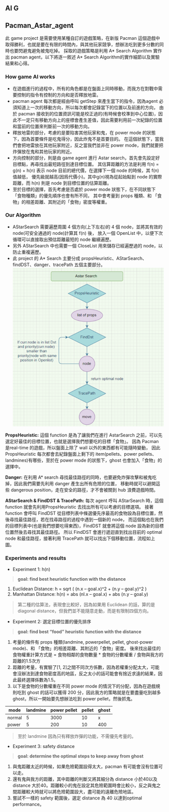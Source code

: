## AI G
## Pacman_Astar_agent
此 game project 是需要使用某種自訂的遊戲策略，在新版 Pacman 這個遊戲中取得勝利，也就是要在有限的時間內，與其他玩家競爭，想辦法吃到更多分數的同時也要閃避鬼避免被鬼吃掉。
採取的遊戲策略是利用 A* Search Algorithm 實作出 pacman agent，以下將逐一敘述 A* Search Algorithm的實作細節以及實驗結果和心得。

### How game AI works
- 在遊戲進行的過程中，所有的角色都是在盤面上同時移動，而我方在對戰中需要控制的指令有控制的方向和是否釋放地雷。
- pacman agent 每次都是經由呼叫 getStep 來產生當下的指令，因為agent 必須知道上一次的移動方向，所以每次都會記錄當下的位置以及前進的方向，
由於 pacman 接收到的位置資訊可能是校正過的(有時候會校準到中心位置)，因此不一定只有移動方向上的座標會產生差值，因此需要利用前一次紀錄的位置和當前的位置來判斷前一次的移動方向。
- 釋放地雷的部分，考慮的是要陷害其他玩家和鬼，在 power mode 的狀態下，因為首要條件是吃鬼得分，因此炸鬼不是首要目的。
在這個狀態下，當我們會把地雷放在其他玩家附近，反之當我們並非在 power mode，我們就要把炸彈放在鬼和其他玩家的附近。
- 方向控制的部分，則是由 game agent 進行 Astar search，首先會先設定好目標點，再尋找出最短路徑到達目標位置。 
其估算距離的方法是利用 f(n) = g(n) + h(n) 表示 node 目前的總代價，在選擇下一個 node 的時候，其 f(n) 值越低，
優先級就越高(因爲代價小)。其中g(n)視為從起始點到 node 的實際距離，而 h(n) 則是 node 到目標位置的估算距離。
- 至於目標的選擇，首先考慮是否處於 power mode 狀態下，在不同狀態下「食物種類」的優先順序也會有所不同，
其中會考量到 props 種類、和 「食物」的相差距離、其附近的「食物」密度等權重。

### Our Algorithm
- AStarSearch 需要遍歷周圍 4 個方向(上下左右)的 4 個 node，並將其有效的 node(可安全通過的 node)計算其 f(n) 後，
放入一個 OpenList 中，以便下次循環可以直接取出預估距離最短的 node 繼續遍歷。
- 另外 AStarSearch 中也需要一個 CloseList 用來儲存已經遍歷過的 node，以防止重複遍歷。
- 此 project 的 A* Search 主要分成 propsHeuristic、AStarSearch、findDST、danger、tracePath 五個主要部分。
![image](https://github.com/Tristaaaa/Pacman_Astar_agent/blob/main/pic/overview.png)

**PropsHeuristic:**
這個 function 是為了讓我們在進行 AstarSearch 之前，可以先選定好最佳的目標位置，也就是選擇我們想要吃的目標「食物」。
因為 Pacman 是real-time 的遊戲，所以盤面上除了 wall 以外的東西都有可能隨時變動，
因此 PropsHeuristic 每次都會去紀錄盤面上剩下的 item(pellets、power pellets、landmines)有哪些，至於在 power mode 的狀態下，ghost 也會加入「食物」的選擇中。

**Danger:**
在利用 A* search 尋找最佳路徑的同時，也要避免炸彈攻擊和被鬼吃掉，因此我們需要先利用 danger 產生出所有危險的位置，
移動時就可以避開這些 dangerous position，走在安全的路徑，才不會被關到 hub 浪費遊戲時間。

**AStarSearch & FindDST & TracePath:**
每次 agent 呼叫 AStarSearch 時，這個 function 就會先利用PropsHeuristic 去找出所有可以考慮的目標選項。
接著 function 會呼叫 FindDST 從目標列表中條選優先序最高的食物設為目標位置，然後尋找最佳路徑，若在找尋路徑的過程中遇到一個新的 node，
而這個點也在我們的目標列表中(也是我們想要吃得東西)，FindDST 就會將這個 node 設為新的目標位置然後去尋找其最佳路徑。
所以 FindDST 會進行遞迴直到找出目前的 optimal node 和最佳路徑，接著利用 TracePath 就可以找出下個移動位置，流程如上圖。

### Experiments and results
- Experiment 1: h(n)
> **goal: find best heuristic function with the distance**
1. Euclidean Distance:  h = sqrt ( (n.x – goal.x)^2 + (n.y – goal.y)^2 )
2. Manhattan Distance:  h(n) = abs (nl.x – goal.x) + abs (n.y – goal.y)
> 第二種的估算法，表現會比較好，因為如果用 Euclidean 的話，算的是diagonal distance，但我們並不能隨意走動，而是有限制四個方向。

- Experiment 2: 選定目標位置的優先排序
> **goal: find best “food” heuristic function with the distance**
1. 考量的條件有 props 種類(landmine, powerpellet, pellet, ghost-power mode)、和 「食物」的相差距離、其附近的「食物」密度。
後來找出最佳的食物權重計算方式是 = 食物相鄰的食物數量 * 食物的分數權重 / 食物與我方的距離的1.5次方
2. 距離的考量，有實驗了[1, 2]之間不同次方係數，因為若權重分配太大，可能會沒辦法到達食物密度高的地區，反之太小的話可能會有捨近求遠的結果，因此最終選擇係數為1.5。
3. 以下是食物的分數權重在不同 power mode 的情況下的分配，因為在遊戲規則吃到 ghost 的話可以獲得 200 分，因此我方的策略就是在要盡量吃到越多 ghost，所以一開始要先想辦法吃到 power pellet，然後抓鬼。

| mode | landmine | power pellet | pellet | ghost |
| --------------- | --------------- | --------------- | --------------- | --------------- |
| normal | 5 | 3000 | 10 | x |
| power | 5 | 200 |  10 | 400 |
> 至於 landmine 因為只有釋放炸彈的功能，不需優先考量的。

- Experiment 3: safety distance
> **goal: determine the optimal steps to keep away from ghost**
1. 與鬼距離太近的時候，如果危險範圍設得太大，pacman 有可能會沒有位置可以走。
2. 還有鬼與我方的距離，其中距離的判斷又將其細分為 distance 小於40以及 distance 大於40。距離較小的鬼在設定其危險範圍時會比較小，反之與鬼之間距離較大時就可以將危險範圍設大，盡可能的遠離危險地區。
3. 嘗試不一樣的 safety 範圍後，選定 distance 為 40 以達到optimal performance。




